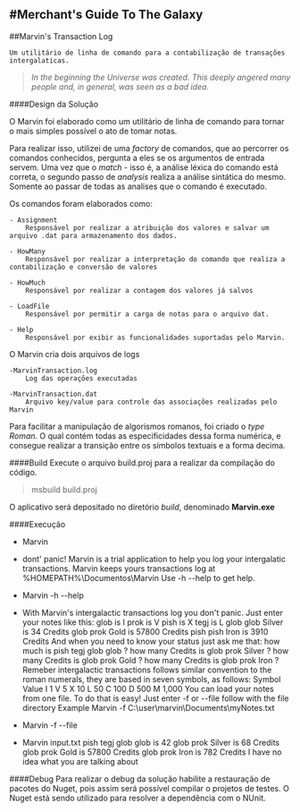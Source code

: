 #Merchant's Guide To The Galaxy
----------
##Marvin's Transaction Log

    Um utilitário de linha de comando para a contabilização de transações intergalaticas.

 > *In the beginning the Universe was created. This deeply angered many people and, in general, was seen as a bad idea.*

####Design da Solução

O Marvin foi elaborado como um utilitário de linha de comando para tornar o mais simples possível o ato de tomar notas.

Para realizar isso, utilizei de uma *factory* de comandos, que ao percorrer os comandos conhecidos, pergunta a eles se os argumentos de entrada servem. Uma vez que o *match* - isso é, a análise léxica do comando está correta, o segundo passo de *analysis* realiza a análise sintática do mesmo. Somente ao passar de todas as analises que o comando é executado.

Os comandos foram elaborados como:    

    - Assignment    
        Responsável por realizar a atribuição dos valores e salvar um arquivo .dat para armazenamento dos dados.
    
    - HowMany    
        Responsável por realizar a interpretação do comando que realiza a contabilização e conversão de valores
        
    - HowMuch
        Responsável por realizar a contagem dos valores já salvos
    
    - LoadFile
        Responsável por permitir a carga de notas para o arquivo dat.    
    
    - Help
        Responsável por exibir as funcionalidades suportadas pelo Marvin.

O Marvin cria dois arquivos de logs

    -MarvinTransaction.log
        Log das operações executadas

    -MarvinTransaction.dat
        Arquivo key/value para controle das associações realizadas pelo Marvin

Para facilitar a manipulação de algorismos romanos, foi criado o *type* *Roman*. O qual contém todas as especificidades dessa forma numérica, e consegue realizar a transição entre os símbolos textuais e a forma decima.

####Build
Execute o arquivo build.proj para a realizar da compilação do código.
> msbuild build.proj

O aplicativo será depositado no diretório *build*, denominado **Marvin.exe**

####Execução
- Marvin
-
    dont' panic! 
    Marvin is a trial application to help you log your intergalatic transactions.
    Marvin keeps yours transactions log at %HOMEPATH%\Documentos\Marvin
    Use -h --help to get help.

- Marvin -h --help
- 
    With Marvin's intergalactic transactions log you don't panic.
    Just enter your notes like this:
         glob is I
         prok is V
         pish is X
         tegj is L
         glob glob Silver is 34 Credits
         glob prok Gold is 57800 Credits
         pish pish Iron is 3910 Credits
    And when you need to know your status just ask me that:
         how much is pish tegj glob glob ?
         how many Credits is glob prok Silver ?
         how many Credits is glob prok Gold ?
         how many Credits is glob prok Iron ?
    Remeber intergalactic transactions follows similar convention to the roman numerals, they are based in seven symbols, as follows:
        Symbol Value
         I      1
         V      5
         X      10
         L      50
         C      100
         D      500
         M      1,000
    You can load your notes from one file. To do that is easy!
    Just enter -f or --file follow with the file directory
         Example Marvin -f C:\\user\\marvin\\Documents\\myNotes.txt 

- Marvin -f --file
- 
    Marvin input.txt
        pish tegj glob glob is 42
        glob prok Silver is 68 Credits
        glob prok Gold is 57800 Credits
        glob prok Iron is 782 Credits
        I have no idea what you are talking about

####Debug
Para realizar o debug da solução habilite a restauração de pacotes do Nuget, pois assim será possível compilar o projetos de testes. O Nuget está sendo utilizado para resolver a dependência com o NUnit.